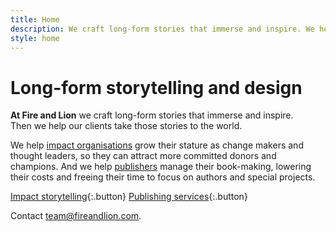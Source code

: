 ```yaml
---
title: Home
description: We craft long-form stories that immerse and inspire. We help impact organisations grow their stature as change makers and thought leaders. And we help publishers manage their book-making, lowering their costs and freeing their time.
style: home
---
```


# Long-form storytelling and&nbsp;design

**At Fire and Lion** we craft long-form stories that immerse and inspire. Then&nbsp;we help our clients take those stories to the world.

We&nbsp;help [impact organisations]({{site.baseurl}}/impact) grow their stature as change makers and thought leaders, so they can attract more committed donors and champions. And we help [publishers]({{site.baseurl}}/publishing) manage their book-making, lowering their costs and freeing their time to focus on authors and special projects. 

[Impact storytelling]({{site.baseurl}}/impact){:.button}
[Publishing services]({{site.baseurl}}/publishing){:.button}

Contact [team@fireandlion.com](mailto:team@fireandlion.com).